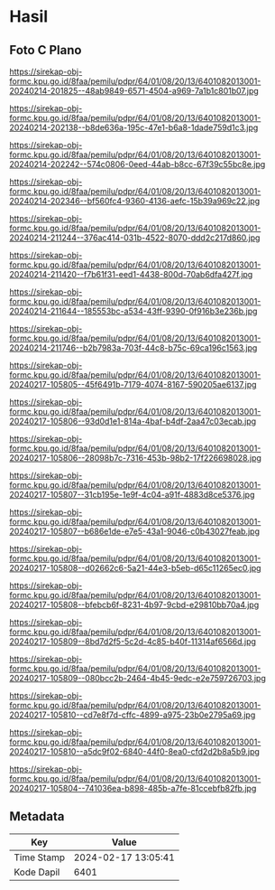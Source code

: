 # Hasil

## Foto C Plano

https://sirekap-obj-formc.kpu.go.id/8faa/pemilu/pdpr/64/01/08/20/13/6401082013001-20240214-201825--48ab9849-6571-4504-a969-7a1b1c801b07.jpg

https://sirekap-obj-formc.kpu.go.id/8faa/pemilu/pdpr/64/01/08/20/13/6401082013001-20240214-202138--b8de636a-195c-47e1-b6a8-1dade759d1c3.jpg

https://sirekap-obj-formc.kpu.go.id/8faa/pemilu/pdpr/64/01/08/20/13/6401082013001-20240214-202242--574c0806-0eed-44ab-b8cc-67f39c55bc8e.jpg

https://sirekap-obj-formc.kpu.go.id/8faa/pemilu/pdpr/64/01/08/20/13/6401082013001-20240214-202346--bf560fc4-9360-4136-aefc-15b39a969c22.jpg

https://sirekap-obj-formc.kpu.go.id/8faa/pemilu/pdpr/64/01/08/20/13/6401082013001-20240214-211244--376ac414-031b-4522-8070-ddd2c217d860.jpg

https://sirekap-obj-formc.kpu.go.id/8faa/pemilu/pdpr/64/01/08/20/13/6401082013001-20240214-211420--f7b61f31-eed1-4438-800d-70ab6dfa427f.jpg

https://sirekap-obj-formc.kpu.go.id/8faa/pemilu/pdpr/64/01/08/20/13/6401082013001-20240214-211644--185553bc-a534-43ff-9390-0f916b3e236b.jpg

https://sirekap-obj-formc.kpu.go.id/8faa/pemilu/pdpr/64/01/08/20/13/6401082013001-20240214-211746--b2b7983a-703f-44c8-b75c-69ca196c1563.jpg

https://sirekap-obj-formc.kpu.go.id/8faa/pemilu/pdpr/64/01/08/20/13/6401082013001-20240217-105805--45f6491b-7179-4074-8167-590205ae6137.jpg

https://sirekap-obj-formc.kpu.go.id/8faa/pemilu/pdpr/64/01/08/20/13/6401082013001-20240217-105806--93d0d1e1-814a-4baf-b4df-2aa47c03ecab.jpg

https://sirekap-obj-formc.kpu.go.id/8faa/pemilu/pdpr/64/01/08/20/13/6401082013001-20240217-105806--28098b7c-7316-453b-98b2-17f226698028.jpg

https://sirekap-obj-formc.kpu.go.id/8faa/pemilu/pdpr/64/01/08/20/13/6401082013001-20240217-105807--31cb195e-1e9f-4c04-a91f-4883d8ce5376.jpg

https://sirekap-obj-formc.kpu.go.id/8faa/pemilu/pdpr/64/01/08/20/13/6401082013001-20240217-105807--b686e1de-e7e5-43a1-9046-c0b43027feab.jpg

https://sirekap-obj-formc.kpu.go.id/8faa/pemilu/pdpr/64/01/08/20/13/6401082013001-20240217-105808--d02662c6-5a21-44e3-b5eb-d65c11265ec0.jpg

https://sirekap-obj-formc.kpu.go.id/8faa/pemilu/pdpr/64/01/08/20/13/6401082013001-20240217-105808--bfebcb6f-8231-4b97-9cbd-e29810bb70a4.jpg

https://sirekap-obj-formc.kpu.go.id/8faa/pemilu/pdpr/64/01/08/20/13/6401082013001-20240217-105809--8bd7d2f5-5c2d-4c85-b40f-11314af6566d.jpg

https://sirekap-obj-formc.kpu.go.id/8faa/pemilu/pdpr/64/01/08/20/13/6401082013001-20240217-105809--080bcc2b-2464-4b45-9edc-e2e759726703.jpg

https://sirekap-obj-formc.kpu.go.id/8faa/pemilu/pdpr/64/01/08/20/13/6401082013001-20240217-105810--cd7e8f7d-cffc-4899-a975-23b0e2795a69.jpg

https://sirekap-obj-formc.kpu.go.id/8faa/pemilu/pdpr/64/01/08/20/13/6401082013001-20240217-105810--a5dc9f02-6840-44f0-8ea0-cfd2d2b8a5b9.jpg

https://sirekap-obj-formc.kpu.go.id/8faa/pemilu/pdpr/64/01/08/20/13/6401082013001-20240217-105804--741036ea-b898-485b-a7fe-81ccebfb82fb.jpg


## Metadata

| Key        | Value               |
| ---------- | ------------------- |
| Time Stamp | 2024-02-17 13:05:41 |
| Kode Dapil | 6401                |



